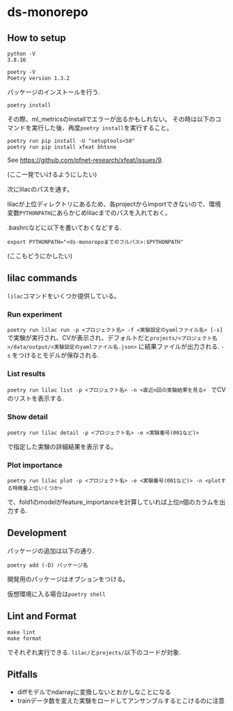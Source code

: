 # ds-monorepo

## How to setup

```
python -V
3.8.16

poetry -V
Poetry version 1.3.2
```

パッケージのインストールを行う.

`poetry install`

その際、ml_metricsのinstallでエラーが出るかもしれない。
その時は以下のコマンドを実行した後、再度`poetry install`を実行すること。

```
poetry run pip install -U "setuptools<58"
poetry run pip install xfeat bhtsne
```

See https://github.com/pfnet-research/xfeat/issues/9.


(ここ一発でいけるようにしたい)


次にlilacのパスを通す。

lilacが上位ディレクトリにあるため、各projectからimportできないので、環境変数`PYTHONPATH`にあらかじめlilacまでのパスを入れておく。

.bashrcなどに以下を書いておくなどする.

```
export PYTHONPATH="<ds-monorepoまでのフルパス>:$PYTHONPATH"
```

(ここもどうにかしたい)

## lilac commands

`lilac`コマンドをいくつか提供している。

### Run experiment

`poetry run lilac run -p <プロジェクト名> -f <実験設定のyamlファイル名> [-s] `
で実験が実行され、CVが表示され、デフォルトだと`projects/<プロジェクト名>/data/output/<実験設定のyamlファイル名.json>`
に結果ファイルが出力される.
`-s` をつけるとモデルが保存される.
### List results

`poetry run lilac list -p <プロジェクト名> -n <直近n回の実験結果を見る> `
でCVのリストを表示する.

### Show detail

`poetry run lilac detail -p <プロジェクト名> -e <実験番号(001など)>`

で指定した実験の詳細結果を表示する。

### Plot importance

`poetry run lilac plot -p <プロジェクト名> -e <実験番号(001など)> -n <plotする特徴量上位いくつか>`

で、fold1のmodelがfeature_importanceを計算していれば上位n個のカラムを出力する.
## Development

パッケージの追加は以下の通り.

`poetry add (-D) パッケージ名`

開発用のパッケージはオプションをつける。

仮想環境に入る場合は`poetry shell`


## Lint and Format

```
make lint
make format
```

でそれぞれ実行できる. `lilac/`と`projects/`以下のコードが対象.


## Pitfalls

* diffモデルでndarrayに変換しないとおかしなことになる
* trainデータ数を変えた実験をロードしてアンサンブルするとこけるのに注意

